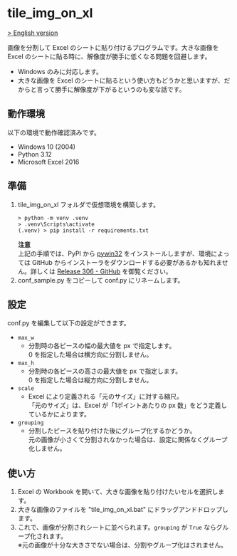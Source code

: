 # tile_img_on_xl

[> English version](https://github.com/satamame/tile_img_on_xl/blob/master/README.md)

画像を分割して Excel のシートに貼り付けるプログラムです。大きな画像を Excel のシートに貼る時に、解像度が勝手に低くなる問題を回避します。

- Windows のみに対応します。
- 大きな画像を Excel のシートに貼るという使い方もどうかと思いますが、だからと言って勝手に解像度が下がるというのも変な話です。

## 動作環境

以下の環境で動作確認済みです。

- Windows 10 (2004)
- Python 3.12
- Microsoft Excel 2016

## 準備

1. tile_img_on_xl フォルダで仮想環境を構築します。
    ```
    > python -m venv .venv
    > .venv\Scripts\activate
    (.venv) > pip install -r requirements.txt
    ```
    **注意**  
    上記の手順では、PyPI から [pywin32](https://pypi.org/project/pywin32/) をインストールしますが、環境によっては GitHub からインストーラをダウンロードする必要があるかも知れません。詳しくは [Release 306 - GitHub](https://github.com/mhammond/pywin32/releases/tag/b306) を御覧ください。
1. conf_sample.py をコピーして conf.py にリネームします。

## 設定

conf.py を編集して以下の設定ができます。

- `max_w`
    - 分割時の各ピースの幅の最大値を px で指定します。  
    0 を指定した場合は横方向に分割しません。
- `max_h`
    - 分割時の各ピースの高さの最大値を px で指定します。  
    0 を指定した場合は縦方向に分割しません。
- `scale`
    - Excel により定義される「元のサイズ」に対する縮尺。  
    「元のサイズ」は、Excel が「1ポイントあたりの px 数」をどう定義しているかによります。
- `grouping`
    - 分割したピースを貼り付けた後にグループ化するかどうか。  
    元の画像が小さくて分割されなかった場合は、設定に関係なくグループ化しません。

## 使い方

1. Excel の Workbook を開いて、大きな画像を貼り付けたいセルを選択します。
1. 大きな画像のファイルを "tile_img_on_xl.bat" にドラッグアンドドロップします。
1. これで、画像が分割されシートに並べられます。`grouping` が `True` ならグループ化されます。  
※元の画像が十分な大きさでない場合は、分割やグループ化はされません。
